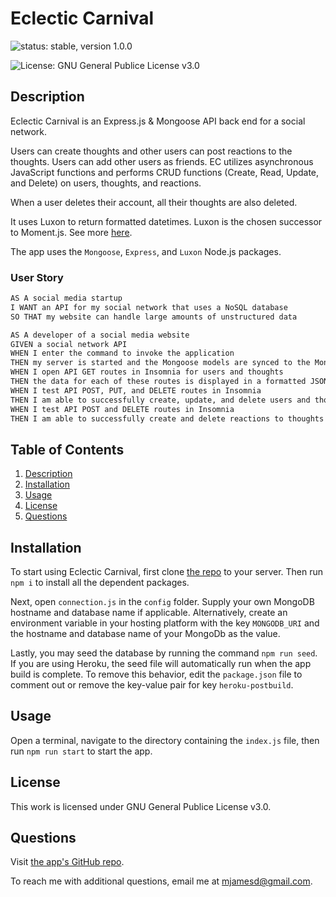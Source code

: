 # Eclectic Carnival
![status: stable, version 1.0.0](https://img.shields.io/badge/stable-version%201.0.0-green)

![License: GNU General Publice License v3.0](https://img.shields.io/badge/license-GNU%20General%20Publice%20License%20v3.0-yellowgreen)

## Description
Eclectic Carnival is an Express.js & Mongoose API back end for a social network.

Users can create thoughts and other users can post reactions to the thoughts. Users can add other users as friends. EC utilizes asynchronous JavaScript functions and performs CRUD functions (Create, Read, Update, and Delete) on users, thoughts, and reactions.

When a user deletes their account, all their thoughts are also deleted.

It uses Luxon to return formatted datetimes. Luxon is the chosen successor to Moment.js. See more [here](https://momentjs.com/docs/#/-project-status/).

The app uses the `Mongoose`, `Express`, and `Luxon` Node.js packages.

### User Story

```md
AS A social media startup
I WANT an API for my social network that uses a NoSQL database
SO THAT my website can handle large amounts of unstructured data

AS A developer of a social media website
GIVEN a social network API
WHEN I enter the command to invoke the application
THEN my server is started and the Mongoose models are synced to the MongoDB database
WHEN I open API GET routes in Insomnia for users and thoughts
THEN the data for each of these routes is displayed in a formatted JSON
WHEN I test API POST, PUT, and DELETE routes in Insomnia
THEN I am able to successfully create, update, and delete users and thoughts in my database
WHEN I test API POST and DELETE routes in Insomnia
THEN I am able to successfully create and delete reactions to thoughts and add and remove friends to a user’s friend list
```

## Table of Contents
1. [Description](#description)
2. [Installation](#installation)
3. [Usage](#usage)
4. [License](#license)
5. [Questions](#questions)

## Installation

To start using Eclectic Carnival, first clone [the repo](https://github.com/mjamesd/eclectic-carnival) to your server. Then run `npm i` to install all the dependent packages.

Next, open `connection.js` in the `config` folder. Supply your own MongoDB hostname and database name if applicable. Alternatively, create an environment variable in your hosting platform with the key `MONGODB_URI` and the hostname and database name of your MongoDb as the value.

Lastly, you may seed the database by running the command `npm run seed`. If you are using Heroku, the seed file will automatically run when the app build is complete. To remove this behavior, edit the `package.json` file to comment out or remove the key-value pair for key `heroku-postbuild`.

## Usage

Open a terminal, navigate to the directory containing the `index.js` file, then run `npm run start` to start the app.

## License

This work is licensed under GNU General Publice License v3.0.

## Questions

Visit [the app's GitHub repo](https://github.com/mjamesd/eclectic-carnival).

To reach me with additional questions, email me at [mjamesd@gmail.com](mailto:mjamesd@gmail.com).